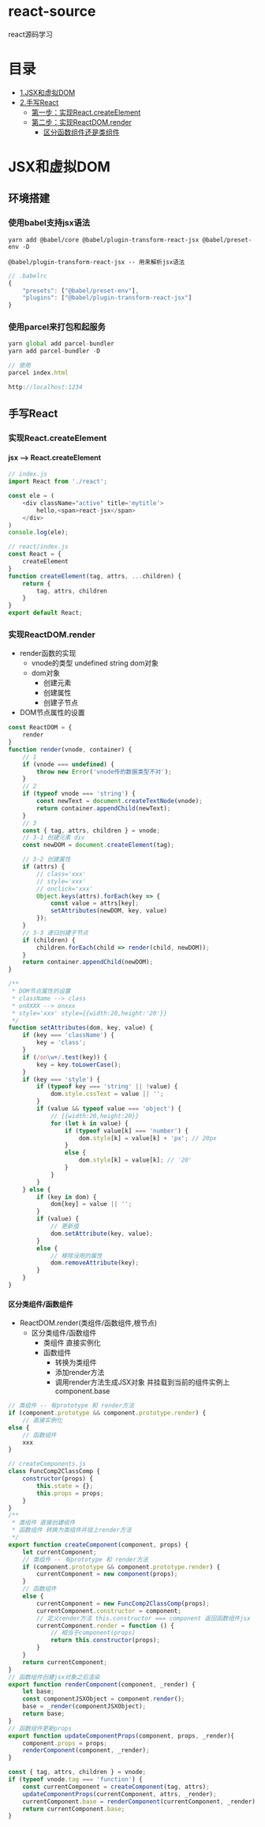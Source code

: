 # react-source
react源码学习

# 目录
- [1.JSX和虚拟DOM](#JSX和虚拟DOM)
- [2.手写React](#手写React)
    - [第一步：实现React.createElement](#实现React.createElement)
    - [第二步：实现ReactDOM.render](#实现ReactDOM.render)
        - [区分函数组件还是类组件](#区分类组件/函数组件)

# JSX和虚拟DOM

## 环境搭建

### 使用babel支持jsx语法
```
yarn add @babel/core @babel/plugin-transform-react-jsx @babel/preset-env -D

@babel/plugin-transform-react-jsx -- 用来解析jsx语法
```
```js
// .babelrc
{
    "presets": ["@babel/preset-env"],
    "plugins": ["@babel/plugin-transform-react-jsx"]
}
```

### 使用parcel来打包和起服务
```js
yarn global add parcel-bundler
yarn add parcel-bundler -D

// 使用
parcel index.html

http://localhost:1234 
```

## 手写React
### 实现React.createElement
#### jsx --> React.createElement
```js
// index.js
import React from './react';

const ele = (
    <div className="active" title='mytitle'>
        hello,<span>react-jsx</span>
    </div>
)
console.log(ele);

// react/index.js
const React = {
    createElement
}
function createElement(tag, attrs, ...children) { 
    return {
        tag, attrs, children
    }
}
export default React;
```
### 实现ReactDOM.render
- render函数的实现
    - vnode的类型 undefined string dom对象
    - dom对象
        - 创建元素
        - 创建属性
        - 创建子节点
- DOM节点属性的设置
```js
const ReactDOM = {
    render
}
function render(vnode, container) {
    // 1
    if (vnode === undefined) { 
        throw new Error('vnode传的数据类型不对');
    }
    // 2
    if (typeof vnode === 'string') { 
        const newText = document.createTextNode(vnode);
        return container.appendChild(newText);
    }
    // 3
    const { tag, attrs, children } = vnode;
    // 3-1 创建元素 div
    const newDOM = document.createElement(tag);

    // 3-2 创建属性
    if (attrs) { 
        // class='xxx'
        // style='xxx'
        // onclick='xxx'
        Object.keys(attrs).forEach(key => {
            const value = attrs[key];
            setAttributes(newDOM, key, value)
        });
    }
    // 3-3 递归创建子节点
    if (children) { 
        children.forEach(child => render(child, newDOM));
    }
    return container.appendChild(newDOM);
}
```
```js
/**
 * DOM节点属性的设置
 * className --> class
 * onXXXX --> onxxx
 * style='xxx' style={{width:20,height:'20'}}
 */
function setAttributes(dom, key, value) {
    if (key === 'className') { 
        key = 'class';
    }
    if (/on\w+/.test(key)) { 
        key = key.toLowerCase();
    }
    if (key === 'style') {
        if (typeof key === 'string' || !value) {
            dom.style.cssText = value || '';
        }
        if (value && typeof value === 'object') {
            // {{width:20,height:20}}
            for (let k in value) {
                if (typeof value[k] === 'number') {
                    dom.style[k] = value[k] + 'px'; // 20px
                }
                else {
                    dom.style[k] = value[k]; // '20'
                }
            }
        }
    } else { 
        if (key in dom) { 
            dom[key] = value || '';
        }
        if (value) {
            // 更新值
            dom.setAttribute(key, value);
        }
        else {
            // 移除没用的属性
            dom.removeAttribute(key);
        }
    }
}
```

#### 区分类组件/函数组件
- ReactDOM.render(类组件/函数组件,根节点)
    - 区分类组件/函数组件
        - 类组件 直接实例化
        - 函数组件 
            - 转换为类组件
            - 添加render方法
            - 调用render方法生成JSX对象 并挂载到当前的组件实例上 component.base

```js
// 类组件 -- 有prototype 和 render方法
if (component.prototype && component.prototype.render) {
    // 直接实例化
else {
    // 函数组件
    xxx
}
```
```js
// createComponents.js
class FuncComp2ClassComp { 
    constructor(props) { 
        this.state = {};
        this.props = props;
    }
}
/**
 * 类组件 直接创建组件
 * 函数组件 转换为类组件并挂上render方法
 */
export function createComponent(component, props) {
    let currentComponent;
    // 类组件 -- 有prototype 和 render方法
    if (component.prototype && component.prototype.render) {
        currentComponent = new component(props);
    }
    // 函数组件
    else {
        currentComponent = new FuncComp2ClassComp(props);
        currentComponent.constructor = component;
        // 定义render方法 this.constructor === component 返回函数组件jsx
        currentComponent.render = function () {
            // 相当于component(props)
            return this.constructor(props);
        }
    }
    return currentComponent;
}
// 函数组件创建jsx对象之后渲染
export function renderComponent(component, _render) { 
    let base;
    const componentJSXObject = component.render();
    base = _render(componentJSXObject);
    return base;
}
// 函数组件更新props
export function updateComponentProps(component, props, _render){ 
    component.props = props;
    renderComponent(component, _render);
}
```
```js
const { tag, attrs, children } = vnode;
if (typeof vnode.tag === 'function') {
    const currentComponent = createComponent(tag, attrs);
    updateComponentProps(currentComponent, attrs, _render);
    currentComponent.base = renderComponent(currentComponent, _render);
    return currentComponent.base;
}
```